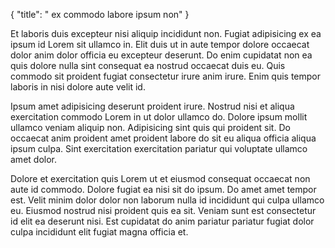 {
  "title": " ex commodo labore ipsum non"
}

Et laboris duis excepteur nisi aliquip incididunt non. Fugiat adipisicing ex ea ipsum id Lorem sit ullamco in. Elit duis ut in aute tempor dolore occaecat dolor anim dolor officia eu excepteur deserunt. Do enim cupidatat non ea quis dolore nulla sint consequat ea nostrud occaecat duis eu. Quis commodo sit proident fugiat consectetur irure anim irure. Enim quis tempor laboris in nisi dolore aute velit id.

Ipsum amet adipisicing deserunt proident irure. Nostrud nisi et aliqua exercitation commodo Lorem in ut dolor ullamco do. Dolore ipsum mollit ullamco veniam aliquip non. Adipisicing sint quis qui proident sit. Do occaecat anim proident amet proident labore do sit eu aliqua officia aliqua ipsum culpa. Sint exercitation exercitation pariatur qui voluptate ullamco amet dolor.

Dolore et exercitation quis Lorem ut et eiusmod consequat occaecat non aute id commodo. Dolore fugiat ea nisi sit do ipsum. Do amet amet tempor est. Velit minim dolor dolor non laborum nulla id incididunt qui culpa ullamco eu. Eiusmod nostrud nisi proident quis ea sit. Veniam sunt est consectetur id elit ea deserunt nisi. Est cupidatat do anim pariatur pariatur fugiat dolor culpa incididunt elit fugiat magna officia et.
